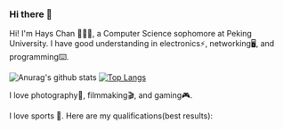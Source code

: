 ### Hi there 👋

Hi! I'm Hays Chan 👨🏻‍💻, a Computer Science sophomore at Peking University. I have good understanding in electronics⚡️, networking🖥, and programming⌨️. 

![Anurag's github stats](https://github-readme-stats.vercel.app/api?username=hayschan&count_private=true&show_icons=true)
[![Top Langs](https://github-readme-stats.vercel.app/api/top-langs/?username=hayschan)](https://github.com/anuraghazra/github-readme-stats)

I love photography📸, filmmaking🎬, and gaming🎮.

I love sports 🌊. Here are my qualifications(best results):


